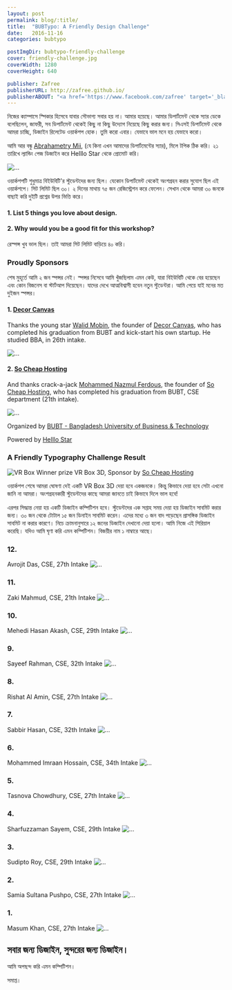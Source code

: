 ```yaml
---
layout: post
permalink: blog/:title/
title:  "BUBTypo: A Friendly Design Challenge"
date:   2016-11-16
categories: bubtypo

postImgDir: bubtypo-friendly-challenge
cover: friendly-challenge.jpg
coverWidth: 1280
coverHeight: 640

publisher: Zafree
publisherURL: http://zafree.github.io/
publisherABOUT: "<a href='https://www.facebook.com/zafree' target='_blank'>Zafree</a> works with fun and loves lollipop. Now he is working for <a href='http://themebucket.net/our-team/' target='_blank'>ThemeBucket</a> as a UI Ninja. When he is not working, he enjoys hanging out with his friends and family."
---
```


নিজের ক্যাম্পাসে স্পিকার হিসেবে যাবার সৌভাগ্য সবার হয় না। আমার হয়েছে। আমার ডিপার্টমেন্ট থেকে স্যার ডেকে বলেছিলেন, জাফরী, সব ডিপার্টমেন্ট থেকেই কিছু না কিছু উদ্যোগ নিয়েছে কিছু করার জন্য। সিএসই ডিপার্টমেন্ট থেকে আমরা চাচ্ছি, ডিজাইন রিলেটেড ওয়ার্কশপ হোক। তুমি করো এবার। যেভাবে ভাল মনে হয় যেভাবে করো।

আমি আর বন্ধু [Abrahametry Mii](https://www.facebook.com/abrahametry), (যে কিনা এখন আমাদের ডিপার্টমেন্টের স্যার), মিলে টপিক ঠিক করি। ২১ তারিখে ল্যান্ডিং পেজ ডিজাইন করে Helllo Star থেকে প্রোমোট করি।

![...]({{site.baseurl}}/imgs/blog/bubtypo-friendly-challenge/workshop.png)
­

­­ওয়ার্কশপটি শুধুমাত্র বিইউবিটি'র স্টুডেন্টদের জন্য ছিল। যেকোন ডিপার্টমেন্ট থেকেই অংশগ্রহন করার সুযোগ ছিল এই ওয়ার্কশপে। সিট লিমিট ছিল ৩০। ২ দিনের মাথায় ৭৫ জন রেজিস্ট্রেশন করে ফেলেন। সেখান থেকে আমরা ৩০ জনকে বাছাই করি দুইটি প্রশ্নের উপর ভিত্তি করে।

#### 1. List 5 things you love about design.

#### 2. Why would you be a good fit for this workshop?


রেস্পন্স খুব ভাল ছিল। তাই আমরা সিট লিমিট বাড়িয়ে ৪০ করি।



### Proudly Sponsors
শেষ মুহূর্তে আমি ২ জন স্পন্সর নেই। স্পন্সর নিসেবে আমি খুঁজছিলাম এমন কেউ, যারা বিইউবিটি থেকে বের হয়েছেন এবং কোন বিজনেস বা স্টার্টআপ দিয়েছেন। যাদের দেখে আত্মবিশ্বাসী হবেন নতুন স্টুডেন্টরা। আমি পেয়ে যাই মনের মত দুইজন স্পন্সর।  

#### 1. [Decor Canvas](https://www.facebook.com/weDcanvas/)
Thanks the young star [Walid Mobin](https://www.facebook.com/walid.mobin), the founder of [Decor Canvas](https://www.facebook.com/weDcanvas/), who has completed his graduation from BUBT and kick-start his own startup. He studied BBA, in 26th intake.

![...]({{site.baseurl}}/imgs/blog/bubtypo-friendly-challenge/sponsor-promote-1.png)


#### 2. [So Cheap Hosting​](https://www.facebook.com/SoCheapHosting/)
And thanks crack-a-jack [Mohammed Nazmul Ferdous](https://www.facebook.com/bdnapster), the founder of [So Cheap Hosting​](https://www.facebook.com/SoCheapHosting/), who has completed his graduation from BUBT, CSE department (21th intake).

![...]({{site.baseurl}}/imgs/blog/bubtypo-friendly-challenge/sponsor-promote-2.png)

Organized by [BUBT - Bangladesh University of Business & Technology](http://bubt.ac.bd/)

Powered by [Helllo Star](https://www.facebook.com/helllostar/)

### A Friendly Typography Challenge Result

![VR Box]({{site.baseurl}}/imgs/blog/bubtypo-friendly-challenge/vr-box.jpg)
Winner prize VR Box 3D, Sponsor by [So Cheap Hosting​](https://www.facebook.com/SoCheapHosting/)


ওয়ার্কশপ শেষে আমরা ঘোষণা দেই একটি VR Box 3D দেয়া হবে একজনকে। কিন্তু কিভাবে দেয়া হবে সেটা এখনো জানি না আমরা। অংশগ্রহনকারী স্টুডেন্টদের কাছে আমরা জানতে চাই কিভাবে দিলে ভাল হবে!

এরপর সিদ্ধান্ত নেয়া হয় একটি ডিজাইন কম্পিটিশন হবে। স্টুডেন্টদের এক সপ্তাহ সময় দেয়া হয় ডিজাইন সাবমিট করার জন্য। ৩০ জন থেকে টোটাল ১৫ জন ডিনাইন সাবমিট করেন। এদের মধ্যে ৩ জন বাদ পড়েছেন প্রাসঙ্গিক ডিজাইন সাবমিট না করার কারণে। নিচে ক্রামনানুসারে ১২ জনের ডিজাইন দেখানো দেয়া হলো। আমি নিজে এই সিরিয়াল করেছি। যদিও আমি ঘৃণা করি এমন কম্পিটিশন। বিজয়ীর নাম ১ নাম্বারে আছে।

### 12.
Avrojit Das, CSE, 27th Intake
![...]({{site.baseurl}}/imgs/blog/bubtypo-friendly-challenge/b12-avrojit-das.jpg)


### 11.
Zaki Mahmud, CSE, 21th Intake
![...]({{site.baseurl}}/imgs/blog/bubtypo-friendly-challenge/b11-zaki-mahmud.jpg)


### 10.
Mehedi Hasan Akash, CSE, 29th Intake
![...]({{site.baseurl}}/imgs/blog/bubtypo-friendly-challenge/b10-mehedi-hasan-akash.png)


### 9.
Sayeef Rahman, CSE, 32th Intake
![...]({{site.baseurl}}/imgs/blog/bubtypo-friendly-challenge/b9-sayeef-rahman.jpg)


### 8.
Rishat Al Amin, CSE, 27th Intake
![...]({{site.baseurl}}/imgs/blog/bubtypo-friendly-challenge/b8-rishat-al-amin.jpg)


### 7.
Sabbir Hasan, CSE, 32th Intake
![...]({{site.baseurl}}/imgs/blog/bubtypo-friendly-challenge/b7-sabbir-hasan.jpg)


### 6.
Mohammed Imraan Hossain, CSE, 34th Intake
![...]({{site.baseurl}}/imgs/blog/bubtypo-friendly-challenge/b6-mohammed-imraan-hossain.jpg)


### 5.
Tasnova Chowdhury, CSE, 27th Intake
![...]({{site.baseurl}}/imgs/blog/bubtypo-friendly-challenge/b5-tasnova-chowdhury.jpg)


### 4.
Sharfuzzaman Sayem, CSE, 29th Intake
![...]({{site.baseurl}}/imgs/blog/bubtypo-friendly-challenge/b4-sharfuzzaman-sayem.jpg)


### 3.
Sudipto Roy, CSE, 29th Intake
![...]({{site.baseurl}}/imgs/blog/bubtypo-friendly-challenge/b3-sudipto-roy.png)


### 2.
Samia Sultana Pushpo, CSE, 27th Intake
![...]({{site.baseurl}}/imgs/blog/bubtypo-friendly-challenge/b2-pushpo-rani.jpg)


### 1.
Masum Khan, CSE, 27th Intake
![...]({{site.baseurl}}/imgs/blog/bubtypo-friendly-challenge/b1-masum-khan.jpg)



## সবার জন্য ডিজাইন, সুন্দরের জন্য ডিজাইন।

আমি অপছন্দ করি এমন কম্পিটিশন।

সমাপ্ত।
